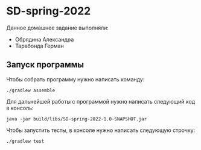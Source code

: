 # SD-spring-2022

Данное домашнее задание выполняли:

* Обрядина Александра
* Тарабонда Герман

## Запуск программы

Чтобы собрать программу нужно написать команду:

`./gradlew assemble`

Для дальнейшей работы с программой нужно
написать следующий код в консоль:

`java -jar build/libs/SD-spring-2022-1.0-SNAPSHOT.jar`

Чтобы запустить тесты, в консоле нужно написать следующую строчку:

`./gradlew test`
